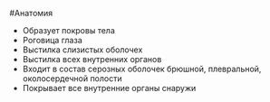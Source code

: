 #Анатомия 
- Образует покровы тела
- Роговица глаза
- Выстилка слизистых оболочех
- Выстилка всех внутренних органов
- Входит в состав серозных оболочек брюшной, плевральной, околосердечной полости
- Покрывает все внутренние органы снаружи